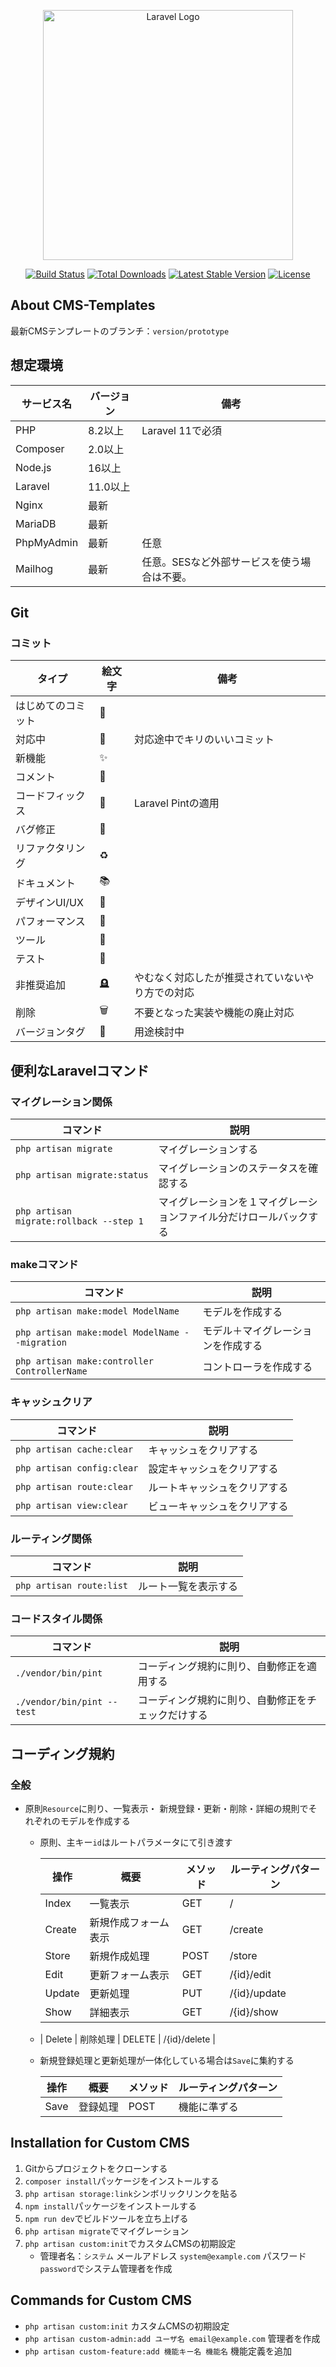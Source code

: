 <p align="center"><a href="https://laravel.com" target="_blank"><img src="https://raw.githubusercontent.com/laravel/art/master/logo-lockup/5%20SVG/2%20CMYK/1%20Full%20Color/laravel-logolockup-cmyk-red.svg" width="400" alt="Laravel Logo"></a></p>

<p align="center">
<a href="https://github.com/laravel/framework/actions"><img src="https://github.com/laravel/framework/workflows/tests/badge.svg" alt="Build Status"></a>
<a href="https://packagist.org/packages/laravel/framework"><img src="https://img.shields.io/packagist/dt/laravel/framework" alt="Total Downloads"></a>
<a href="https://packagist.org/packages/laravel/framework"><img src="https://img.shields.io/packagist/v/laravel/framework" alt="Latest Stable Version"></a>
<a href="https://packagist.org/packages/laravel/framework"><img src="https://img.shields.io/packagist/l/laravel/framework" alt="License"></a>
</p>

## About CMS-Templates

最新CMSテンプレートのブランチ：`version/prototype`

## 想定環境

| サービス名      | バージョン     | 備考                      |
|------------|-----------|-------------------------|
| PHP        | 8.2以上     | Laravel 11で必須           |
| Composer   | 2.0以上     |                         |
| Node.js    | 16以上      |                         |
| Laravel    | 11.0以上    |                         |
| Nginx      | 最新        |                         |
| MariaDB    | 最新        |                         |
| PhpMyAdmin | 最新        | 任意                      |
| Mailhog    | 最新        | 任意。SESなど外部サービスを使う場合は不要。 |

## Git
### コミット

| タイプ       | 絵文字 | 備考                       |
|-----------|-----|--------------------------|
| はじめてのコミット | 🎉  |                          |
| 対応中       | 🚧  | 対応途中でキリのいいコミット           |
| 新機能       | ✨   |                          |
| コメント      | 💬  |                          |
| コードフィックス  | 🧹  | Laravel Pintの適用          |
| バグ修正      | 🐛  |                          |
| リファクタリング  | ♻️  |                          |
| ドキュメント    | 📚  |                          |
| デザインUI/UX | 🎨  |                          |
| パフォーマンス   | 🐎  |                          |
| ツール       | 🔧  |                          |
| テスト       | 🚨  |                          |
| 非推奨追加     | 🪦  | やむなく対応したが推奨されていないやり方での対応 |
| 削除        | 🗑️ | 不要となった実装や機能の廃止対応         |
| バージョンタグ   | 🔖  | 用途検討中                    |


## 便利なLaravelコマンド

### マイグレーション関係
| コマンド                                    | 説明                                |
|-----------------------------------------|-----------------------------------|
| `php artisan migrate`                   | マイグレーションする                        |
| `php artisan migrate:status`            | マイグレーションのステータスを確認する               |
| `php artisan migrate:rollback --step 1` | マイグレーションを１マイグレーションファイル分だけロールバックする |

### makeコマンド
| コマンド                                           | 説明                |
|------------------------------------------------|-------------------|
| `php artisan make:model ModelName`             | モデルを作成する          |
| `php artisan make:model ModelName --migration` | モデル＋マイグレーションを作成する |
| `php artisan make:controller ControllerName`   | コントローラを作成する       | 

### キャッシュクリア
| コマンド                       | 説明             |
|----------------------------|----------------|
| `php artisan cache:clear`  | キャッシュをクリアする    |
| `php artisan config:clear` | 設定キャッシュをクリアする  |
| `php artisan route:clear`  | ルートキャッシュをクリアする |
| `php artisan view:clear`   | ビューキャッシュをクリアする |

### ルーティング関係
| コマンド                     | 説明         |
|--------------------------|------------|
| `php artisan route:list` | ルート一覧を表示する |

### コードスタイル関係
| コマンド                       | 説明                        |
|----------------------------|---------------------------|
| `./vendor/bin/pint`        | コーディング規約に則り、自動修正を適用する     |
| `./vendor/bin/pint --test` | コーディング規約に則り、自動修正をチェックだけする |

## コーディング規約
### 全般
- 原則`Resource`に則り、一覧表示・ 新規登録・更新・削除・詳細の規則でそれぞれのモデルを作成する
  - 原則、主キー`id`はルートパラメータにて引き渡す

    | 操作     | 概要         | メソッド   | ルーティングパターン   |
    |--------|------------|--------|--------------|
    | Index  | 一覧表示     　 | GET    | /            |
    | Create | 新規作成フォーム表示 | GET    | /create      |
    | Store  | 新規作成処理     | POST   | /store       |
    | Edit   | 更新フォーム表示   | GET    | /{id}/edit   |
    | Update | 更新処理       | PUT    | /{id}/update |
    | Show   | 詳細表示       | GET    | /{id}/show   |
  - | Delete | 削除処理       | DELETE | /{id}/delete |

  - 新規登録処理と更新処理が一体化している場合は`Save`に集約する

    | 操作   | 概要   | メソッド | ルーティングパターン |
    |------|------|------|------------|
    | Save | 登録処理 | POST | 機能に準ずる     |

##  Installation for Custom CMS
1. Gitからプロジェクトをクローンする
2. `composer install`パッケージをインストールする
3. `php artisan storage:link`シンボリックリンクを貼る
4. `npm install`パッケージをインストールする
5. `npm run dev`でビルドツールを立ち上げる
6. `php artisan migrate`でマイグレーション
7. `php artisan custom:init`でカスタムCMSの初期設定
   - 管理者名：`システム` メールアドレス `system@example.com` パスワード `password`でシステム管理者を作成

##  Commands for Custom CMS
- `php artisan custom:init` カスタムCMSの初期設定
- `php artisan custom-admin:add ユーザ名 email@example.com` 管理者を作成
- `php artisan custom-feature:add 機能キー名 機能名` 機能定義を追加
